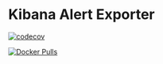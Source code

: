 # Kibana Alert Exporter

[![codecov](https://codecov.io/gh/schmiddim/kibana-alert-exporter/graph/badge.svg?token=yzZKPtqT4e)](https://codecov.io/gh/schmiddim/kibana-alert-exporter)

[![Docker Pulls](https://img.shields.io/docker/pulls/schmiddim/kibana-alert-exporter.svg)](https://hub.docker.com/r/schmiddim/kibana-alert-exporter/)
